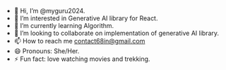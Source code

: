 - 👋 Hi, I’m @myguru2024.
- 👀 I’m interested in Generative AI library for React.
- 🌱 I’m currently learning Algorithm.
- 💞️ I’m looking to collaborate on implementation of generative AI library.
- 📫 How to reach me contact68in@gmail.com
- 😄 Pronouns: She/Her.
- ⚡ Fun fact: love watching movies and trekking.

<!---
myguru2024/myguru2024 is a ✨ special ✨ repository because its `README.md` (this file) appears on your GitHub profile.
You can click the Preview link to take a look at your changes.
--->
